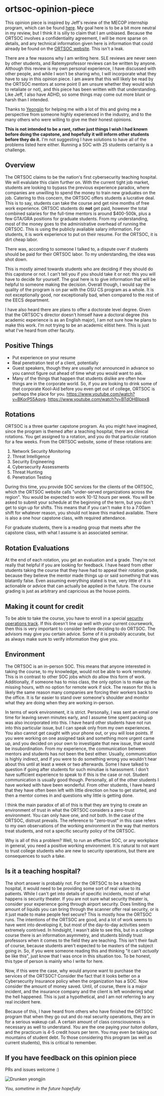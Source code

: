 # ortsoc-opinion-piece

This opinion piece is inspired by Jeff's review of the MECOP internship program, which can be found [here](https://github.com/solderq35/mecop-opinion-piece). My goal here is to be a bit more neutral in my review, but I think it is silly to claim that I am unbiased. Because the ORTSOC involves a confidentiality agreement, I will be more sparse on details, and any technical information given here is information that could already be found on the [ORTSOC website](https://web.archive.org/web/20231030164257/https://ortsoc.oregonstate.edu/students). This isn't a leak.

There are a few reasons why I am writing here. SLE reviews are never seen by other students, and Ratemyprofessor reviews can be written by anyone. Although this review is my own personal experience, I have discussed with other people, and while I won't be sharing who, I will incorporate what they have to say in this opinion piece. I am aware that this will likely be read by the ORTSOC mentors at some point (I am unsure whether they would wish to retaliate or not), and this piece has been written with that understanding. Like Jeff, I also have ADHD, so some things may come out more blunt or harsh than I intended.

Thanks to [Yeongjin](https://www.unexploitable.systems/) for helping me with a lot of this and giving me a perspective from someone highly experienced in the industry, and to the many others who were willing to give me their honest opinions.

**This is not intended to be a rant, rather just things I wish I had known before doing the capstone, and hopefully it will inform other students before they do it.** I'm not suggesting I have solutions to have all of the problems listed here either. Running a SOC with 25 students certainly is a challenge.

## Overview
The ORTSOC claims to be the nation's first cybersecurity teaching hospital. We will evalulate this claim further on. With the current tight job market, students are looking to bypass the previous experience paradox, where companies are unwilling to spend the money to train new graduates on the job. Catering to this concern, the ORTSOC offers students a lucrative deal. This is to say, students can take the course and get nine months of free work experience. ORTSOC students do **not** get paid, however the total combined salaries for the full-time mentors is around $400-500k, plus a few GTA/GRA positions for graduate students. From my understanding, most of the money goes to the administrative overhead of running the ORTSOC. This is using the publicly avaliable salary information. For students, it is work experience to put on their resume. For the ORTSOC, it is dirt cheap labor.

There was, according to someone I talked to, a dispute over if students should be paid for their ORTSOC labor. To my understanding, the idea was shot down.

This is mostly aimed towards students who are deciding if they should do this capstone or not. I can't tell you if you should take it or not: this you will have to decide for yourself. The goal here is to give information that will be helpful to someone making the decision. Overall though, I would say the quality of the program is on par with the OSU CS program as a whole. It is not exceptionally good, nor exceptionally bad, when compared to the rest of the EECS department.

I have also heard there are plans to offer a doctorate level degree. Given that the ORTSOC's director doesn't himself have a doctoral degree (his academic experience is as an English major), I am not sure how he plans to make this work. I'm not trying to be an academic elitist here. This is just what I've heard  from other faculty. 

## Positive Things
* Put experience on your resume
* Real penetration test of a client, potentially
* Guest speakers, though they are usually not announced in advance so you cannot figure out ahead of time what you would want to ask.
* Many of the things that happen that students dislike are often how things are in the corporate world. So, if you are looking to drink some of that corporate Kool-Aid before you even get out of college, ORTSOC is perhaps the place for you. https://www.youtube.com/watch?v=BKorP55Aqvg. https://www.youtube.com/watch?v=BTdOHBIppx8

## Rotations

ORTSOC is a three quarter capstone program. As you might have imagined, since the program is themed after a teaching hospital, there are clinical rotations. You get assigned to a rotation, and you do that particular rotation for a few weeks. From the ORTSOC website, some of these rotations are:
1. Network Security Monitoring
2. Threat Intelligence
3. Security Engineering
4. Cybersecurity Assessments
5. Threat Hunting
6. Penetration Testing

During this time, you provide SOC services for the clients of the ORTSOC, which the ORTSOC website calls "under-served organizations across the region". You would be expected to work 10-12 hours per week. You will be asked to submit your schedule at the beginning of the term, but you don't get to sign up for shifts. This means that if you can't make it to a 7:00am shift for whatever reason, you should not leave this marked available. There is also a one hour capstone class, with required attendance.

For graduate students, there is a reading group that meets after the capstone class, with what I assume is an associated seminar. 

## Rotation Evaluations

At the end of each rotation, you get an evaluation and a grade. They're not really that helpful if you are looking for feedback. I have heard from other students taking the course that they have had to appeal their rotation grade, because they believe the mentor made things up or said something that was blatantly false. Even assuming everything stated is true, very little of it is actionable or advice that can actually be applied in the future. The course grading is just as arbitrary and capricious as the house points.

## Making it count for credit

To be able to take the course, you have to enroll in a special [security operations track](https://drive.google.com/file/d/10nyKXrlQfB4jdqP7oP24PeGc_RYz6EH3/view?usp=sharing). If this doesn't line up well with your current coursework, then this is very important to consider before deciding to do ORTSOC. The advisors may give you certain advice. Some of it is probably accurate, but as always make sure to verify information they give you.

## Environment

The ORTSOC is an in-person SOC. This means that anyone interested in taking the course, to my knowledge, would not be able to work remotely. This is in contrast to other SOC jobs which do allow this form of work. Additionally, if someone has to miss class, the only option is to make up the missing hours, with no option for remote work if sick. The reason for this is likely the same reason many companies are forcing their workers back to the office. It is far easier to stand over someone's shoulder and monitor what they are doing when they are working in-person. 

In terms of work environment, it is strict. Personally, I was sent an email one time for leaving seven minutes early, and I assume time spent packing up was also incorporated into this. I have heard other students have not run into this particular issue, but I can speak only from my own experiences. You also cannot get caught with your phone out, or you will lose points. If you were working on one assigned task and something more urgent came up, and you decided on your own to investigate that new issue, that would be insubordination. From my experience, the communication between mentors and students has not been the best either. Usually, communication is highly indirect, and if you were to do something wrong you wouldn't hear about this until at least a week or two afterwards. Some I have talked to question if going after students for such minutiae is harassment. I don't have sufficient experience to speak to if this is the case or not. Student communication is usually good though. Personally, all of the other students I have worked with have been wonderful. From other students, I have heard that they have often been left with little direction on how to get started, and then a mentor comes in and questions why little is getting done.

I think the main paradox of all of this is that they are trying to create an environment of trust in what the ORTSOC considers a zero-trust environment. You can only have one, and not both. In the case of the ORTSOC, distrust prevails. The reference to "zero-trust" in this case refers to my own observations of the working environment in the way that mentors treat students, and not a specific security policy of the ORTSOC.

Why is all of this a problem? Well, to run an effective SOC, or any workplace in general, you need a positive working environment. It is natural to not want to trust college students who are new to security operations, but there are consequences to such a take. 

## Is it a teaching hospital?

The short answer is probably not. For the ORTSOC to be a teaching hospital, it would need to be providing some sort of real value to its patients. While I can't get into details of specific incidents, most of what happens is security theater. If you are not sure what security theater is, consider your experience going through airport security. Does limiting the amount of liquids you can bring through the scanner offer real security, or is it just made to make people feel secure? This is mostly how the ORTSOC runs. The intentions of the ORTSOC are good, and a lot of work seems to have went into developing it, but most of the day-to-day activities seem extremely contrived. In hindsight, I wasn't able to see this, but in a college course there is an information asymmetry, and students blindly trust professors when it comes to the field they are teaching. This isn't their fault of course, because students aren't expected to be masters of the subject going in. So, if you were someone reading this and thinking "it can't *actually* be like this", just know that I was once in this situation too. To be honest, this type of person is mainly who I write for here.

Now, if this were the case, why would anyone want to purchase the services of the ORTSOC? Consider the fact that it looks better on a Cybersecurity Insurance policy when the organization has a SOC. Now consider the amount of money saved. Until, of course, there is a major incident, and the insurance company and the client is left wondering what the hell happened. This is just a hypothetical, and I am not referring to any real incident here.

Because of this, I have heard from others who have finished the ORTSOC program that when they go out and do real security operations, they are in for a serious wakeup call. A certain amount of class consciousness is necessary as well to understand. *You* are the one paying *your tuiton dollars*, and the practicum is 4-5 credit hours per term. You may even be taking out mountains of student debt. To those considering this program (as well as current students), this is critical to remember.

## If you have feedback on this opinion piece
PRs and issues welcome :)

![Drunken yeongjin](https://github.com/robert0004/ortsoc-opinion-piece/blob/main/drunkjin.jpg?raw=true)

*You, sometime in the future hopefully*
